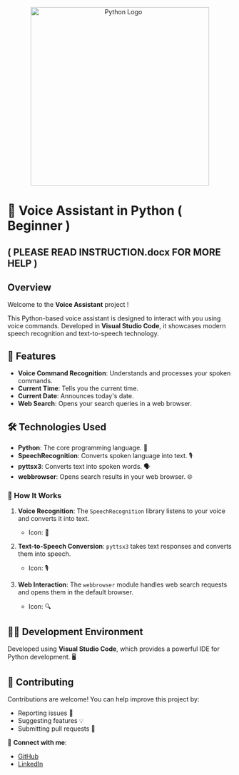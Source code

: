 <p align="center">
  <img src="https://www.python.org/static/community_logos/python-logo.png" alt="Python Logo" width="400"/>
</p>

# 🎤 Voice Assistant in Python ( Beginner )

## ( PLEASE READ INSTRUCTION.docx FOR MORE HELP )

## Overview

Welcome to the **Voice Assistant** project ! 

This Python-based voice assistant is designed to interact with you using voice commands. Developed in **Visual Studio Code**, it showcases modern speech recognition and text-to-speech technology.

## 🌟 Features
- **Voice Command Recognition**: Understands and processes your spoken commands.
- **Current Time**: Tells you the current time.
- **Current Date**: Announces today's date.
- **Web Search**: Opens your search queries in a web browser.

## 🛠️ Technologies Used
- **Python**: The core programming language. 🐍
- **SpeechRecognition**: Converts spoken language into text. 🎙️
- **pyttsx3**: Converts text into spoken words. 🗣️
- **webbrowser**: Opens search results in your web browser. 🌐

### 📄 How It Works

1. **Voice Recognition**: The `SpeechRecognition` library listens to your voice and converts it into text.
   - Icon: 🧠
   
2. **Text-to-Speech Conversion**: `pyttsx3` takes text responses and converts them into speech.
   - Icon: 🎙️

3. **Web Interaction**: The `webbrowser` module handles web search requests and opens them in the default browser.
   - Icon: 🔍

## 🧑‍💻 Development Environment

Developed using **Visual Studio Code**, which provides a powerful IDE for Python development. 🖥️

## 🤝 Contributing

Contributions are welcome! You can help improve this project by:
- Reporting issues 🐞
- Suggesting features 💡
- Submitting pull requests 🔄

🔗 **Connect with me**:
- [GitHub](https://github.com/shadowking06)
- [LinkedIn](https://www.linkedin.com/in/ujjwal-pandey-324769166/)
